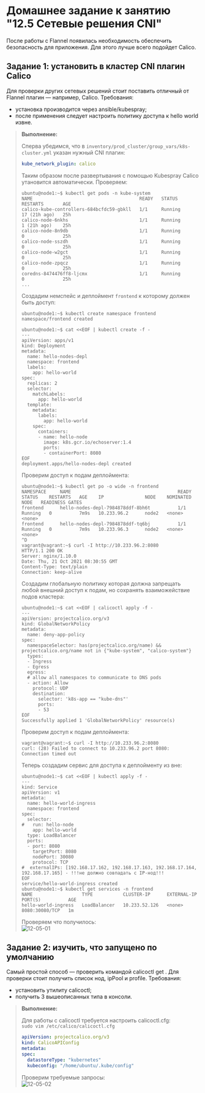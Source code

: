 # Домашнее задание к занятию "12.5 Сетевые решения CNI"

После работы с Flannel появилась необходимость обеспечить безопасность для приложения. Для этого лучше всего подойдет Calico.
## Задание 1: установить в кластер CNI плагин Calico
Для проверки других сетевых решений стоит поставить отличный от Flannel плагин — например, Calico. Требования: 
* установка производится через ansible/kubespray;
* после применения следует настроить политику доступа к hello world извне.
> **Выполнение:**    
> 
> Сперва убедимся, что в `inventory/prod_cluster/group_vars/k8s-cluster.yml` указан нужный CNI плагин:
> ```yaml
> kube_network_plugin: calico
> ```
> Таким образом после развертывания с помощью Kubespray Calico утановится автоматически. Проверяем:
> ```console
> ubuntu@node1:~$ kubectl get pods -n kube-system
> NAME                                       READY   STATUS        RESTARTS       AGE
> calico-kube-controllers-684bcfdc59-gbkll   1/1     Running       17 (21h ago)   25h
> calico-node-6nkhs                          1/1     Running       1 (21h ago)    25h
> calico-node-8n9db                          1/1     Running       0              25h
> calico-node-sszdh                          1/1     Running       0              25h
> calico-node-w2gct                          1/1     Running       0              25h
> calico-node-zpqcz                          1/1     Running       0              25h
> coredns-8474476ff8-ljcmx                   1/1     Running       0              25h
> ...
> ```
>
> Создадим немспейс и деплоймент `frontend` к которому должен быть доступ:
> ```console
> ubuntu@node1:~$ kubectl create namespace frontend
> namespace/frontend created
> 
> ubuntu@node1:~$ cat <<EOF | kubectl create -f -
> ---
> apiVersion: apps/v1
> kind: Deployment
> metadata:
>   name: hello-nodes-depl
>   namespace: frontend
>   labels:
>     app: hello-world
> spec:
>   replicas: 2
>   selector:
>     matchLabels:
>       app: hello-world
>   template:
>     metadata:
>       labels:
>         app: hello-world
>     spec:
>       containers:
>       - name: hello-node
>         image: k8s.gcr.io/echoserver:1.4
>         ports:
>         - containerPort: 8080
> EOF
> deployment.apps/hello-nodes-depl created
> ```
>
> Проверим доступ к подам деплоймента:
> ```console
> ubuntu@node1:~$ kubectl get po -o wide -n frontend
> NAMESPACE     NAME                                       READY   STATUS    RESTARTS   AGE    IP               NODE    NOMINATED NODE   READINESS GATES
> frontend      hello-nodes-depl-7984878ddf-8bh6t          1/1     Running   0          7m9s   10.233.96.2      node2   <none>           <none>
> frontend      hello-nodes-depl-7984878ddf-tq6bj          1/1     Running   0          7m9s   10.233.96.3      node2   <none>           <none>
> ^D
> vagrant@vagrant:~$ curl -I http://10.233.96.2:8080
> HTTP/1.1 200 OK
> Server: nginx/1.10.0
> Date: Thu, 21 Oct 2021 08:30:55 GMT
> Content-Type: text/plain
> Connection: keep-alive
> ```
>
> Создадим глобальную политику которая должна запрещать любой внешний доступ к подам, но сохранять взаиможействие подов кластера:
> ```console
> ubuntu@node1:~$ cat <<EOF | calicoctl apply -f -
> ---
> apiVersion: projectcalico.org/v3
> kind: GlobalNetworkPolicy
> metadata:
>   name: deny-app-policy
> spec:
>   namespaceSelector: has(projectcalico.org/name) && projectcalico.org/name not in {"kube-system", "calico-system"}
>   types:
>   - Ingress
>   - Egress
>   egress:
>   # allow all namespaces to communicate to DNS pods
>   - action: Allow
>     protocol: UDP
>     destination:
>       selector: 'k8s-app == "kube-dns"'
>       ports:
>       - 53
> EOF
> Successfully applied 1 'GlobalNetworkPolicy' resource(s)
> ```
>
> Проверим доступ к подам деплоймента:
> ```console
> vagrant@vagrant:~$ curl -I http://10.233.96.2:8080
> curl: (28) Failed to connect to 10.233.96.2 port 8080: Connection timed out
> ```
>
> Теперь создадим сервис для доступа к деплойменту из вне:
> ```console
> ubuntu@node1:~$ cat <<EOF | kubectl apply -f -
> ---
> kind: Service
> apiVersion: v1
> metadata:
>   name: hello-world-ingress
>   namespace: frontend
> spec:
>   selector:
> #   run: hello-node
>     app: hello-world
>   type: LoadBalancer
>   ports:
>   - port: 8080
>     targetPort: 8080
>     nodePort: 30080
>     protocol: TCP
> #  externalIPs: [192.168.17.162, 192.168.17.163, 192.168.17.164, 192.168.17.165] - !!!не должно совпадать с IP-нод!!!
> EOF
> service/hello-world-ingress created
> ubuntu@node1:~$ kubectl get services -n frontend
> NAME                  TYPE           CLUSTER-IP      EXTERNAL-IP       PORT(S)          AGE
> hello-world-ingress   LoadBalancer   10.233.52.126   <none>            8080:30080/TCP   1m
> ```
>
> Проверяем что получилось:    
>![12-05-01](1.png)



## Задание 2: изучить, что запущено по умолчанию
Самый простой способ — проверить командой calicoctl get <type>. Для проверки стоит получить список нод, ipPool и profile.
Требования: 
* установить утилиту calicoctl;
* получить 3 вышеописанных типа в консоли.
 
> **Выполнение:**    
> 
> Для работы с calicoctl требуется настроить calicoctl.cfg:    
> `sudo vim /etc/calico/calicoctl.cfg`    
> ```yaml
> apiVersion: projectcalico.org/v3
> kind: CalicoAPIConfig
> metadata:
> spec:
>   datastoreType: "kubernetes"
>   kubeconfig: "/home/ubuntu/.kube/config"
> ```
> 
> Проверим требуемые запросы:    
>![12-05-02](2.png)
